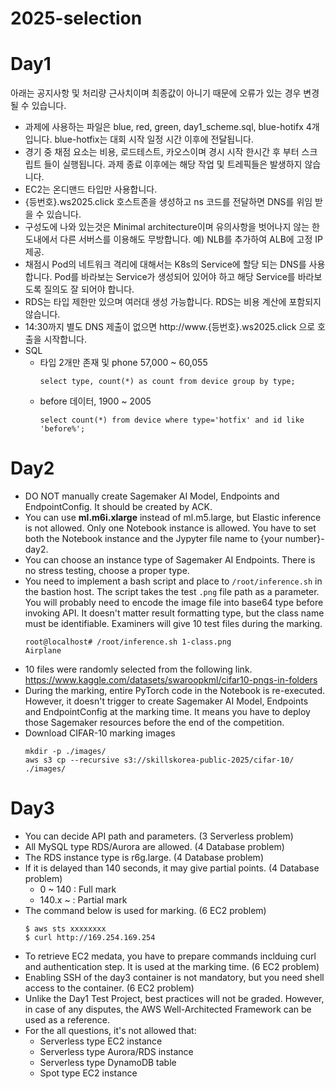 # 2025-selection
# Day1
아래는 공지사항 및 처리량 근사치이며 최종값이 아니기 때문에 오류가 있는 경우 변경 될 수 있습니다.
- 과제에 사용하는 파일은 blue, red, green, day1_scheme.sql, blue-hotifx 4개입니다. blue-hotfix는 대회 시작 일정 시간 이후에 전달됩니다.
- 경기 중 채점 요소는 비용, 로드테스트, 카오스이며 경시 시작 한시간 후 부터 스크립트 들이 실행됩니다. 과제 종료 이후에는 해당 작업 및 트레픽들은 발생하지 않습니다.
- EC2는 온디맨드 타입만 사용합니다.
- {등번호}.ws2025.click 호스트존을 생성하고 ns 코드를 전달하면 DNS를 위임 받을 수 있습니다.
- 구성도에 나와 있는것은 Minimal architecture이며 유의사항을 벗어나지 않는 한도내에서 다른 서버스를 이용해도 무방합니다.
  예) NLB를 추가하여 ALB에 고정 IP 제공.
- 채점시 Pod의 네트워크 격리에 대해서는 K8s의 Service에 할당 되는 DNS를 사용합니다. Pod를 바라보는 Service가 생성되어 있어야 하고 해당 Service를 바라보도록 질의도 잘 되어야 합니다.
- RDS는 타입 제한만 있으며 여러대 생성 가능합니다. RDS는 비용 계산에 포함되지 않습니다.
- 14:30까지 별도 DNS 제출이 없으면 http://www.{등번호}.ws2025.click 으로 호출을 시작합니다.
- SQL
  - 타입 2개만 존재 및 phone 57,000 ~ 60,055
    ```
    select type, count(*) as count from device group by type;
    ```
  - before 데이터, 1900 ~ 2005
    ```
    select count(*) from device where type='hotfix' and id like 'before%';
    ```

# Day2
  - DO NOT manually create Sagemaker AI Model, Endpoints and EndpointConfig. It should be created by ACK.
  - You can use **ml.m6i.xlarge** instead of ml.m5.large, but Elastic inference is not allowed. Only one Notebook instance is allowed. You have to set both the Notebook instance and the Jypyter file name to {your number}-day2.
  - You can choose an instance type of Sagemaker AI Endpoints. There is no stress testing, choose a proper type.
  - You need to implement a bash script and place to `/root/inference.sh` in the bastion host. The script takes the test `.png` file path as a parameter. You will probably need to encode the image file into base64 type before invoking API. It doesn't matter result formatting type, but the class name must be identifiable. Examiners will give 10 test files during the marking.
    ```
    root@localhost# /root/inference.sh 1-class.png
    Airplane
    ```
  - 10 files were randomly selected from the following link.
    https://www.kaggle.com/datasets/swaroopkml/cifar10-pngs-in-folders
  - During the marking, entire PyTorch code in the Notebook is re-executed. However, it doesn't trigger to create Sagemaker AI Model, Endpoints and EndpointConfig at the marking time. It means you have to deploy those Sagemaker resources before the end of the competition.
  - Download CIFAR-10 marking images
    ```
    mkdir -p ./images/
    aws s3 cp --recursive s3://skillskorea-public-2025/cifar-10/ ./images/
    ```

# Day3
- You can decide API path and parameters. (3 Serverless problem)
- All MySQL type RDS/Aurora are allowed. (4 Database problem)
- The RDS instance type is r6g.large. (4 Database problem)
- If it is delayed than 140 seconds, it may give partial points. (4 Database problem)
  - 0 ~ 140 : Full mark
  - 140.x ~ : Partial mark
- The command below is used for marking. (6 EC2 problem)
  ```
  $ aws sts xxxxxxxx
  $ curl http://169.254.169.254
  ```
- To retrieve EC2 medata, you have to prepare commands inclduing curl and authentication step. It is used at the marking time. (6 EC2 problem)
- Enabling SSH of the day3 container is not mandatory, but you need shell access to the container. (6 EC2 problem)
- Unlike the Day1 Test Project, best practices will not be graded. However, in case of any disputes, the AWS Well-Architected Framework can be used as a reference.
- For the all questions, it's not allowed that:
  - Serverless type EC2 instance
  - Serverless type Aurora/RDS instance
  - Serverless type DynamoDB table
  - Spot type EC2 instance
